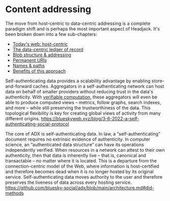 # Content addressing

The move from host-centric to data-centric addressing is a complete paradigm shift and is perhaps the most important aspect of Headjack. It's been broken down into a few sub-chapters:

- [Today's web: host-centric](host_centric.md)
- [The data-centric ledger of record](data_centric.md)
- [Blob structure & addressing](blob_structure.md)
- [Permanent URIs](uris.md)
- [Names & paths](names_and_paths.md)
- [Benefits of this approach](benefits.md)




Self-authenticating data provides a scalability advantage by enabling store-and-forward caches. Aggregators in a self-authenticating network can host data on behalf of smaller providers without reducing trust in the data's authenticity. With [verifiable computation](https://en.wikipedia.org/wiki/Verifiable_computing), these aggregators will even be able to produce computed views – metrics, follow graphs, search indexes, and more – while still preserving the trustworthiness of the data. This topological flexibility is key for creating global views of activity from many different origins.
https://blueskyweb.xyz/blog/3-6-2022-a-self-authenticating-social-protocol






The core of ADX is self-authenticating data. In law, a “self-authenticating” document requires no extrinsic evidence of authenticity. In computer science, an “authenticated data structure” can have its operations independently verified. When resources in a network can attest to their own authenticity, then that data is inherently live – that is, canonical and transactable – no matter where it is located. This is a departure from the connection-centric model of the Web, where information is host-certified and therefore becomes dead when it is no longer hosted by its original service. Self-authenticating data moves authority to the user and therefore preserves the liveness of data across every hosting service.
https://github.com/bluesky-social/adx/blob/main/architecture.md#did-methods

